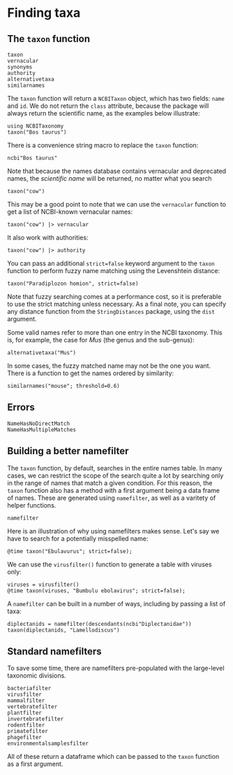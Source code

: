 # Finding taxa

## The `taxon` function

```@docs
taxon
vernacular
synonyms
authority
alternativetaxa
similarnames
```

The `taxon` function will return a `NCBITaxon` object, which has two fields:
`name` and `id`. We do not return the `class` attribute, because the package
will always return the scientific name, as the examples below illustrate:

```@example taxon
using NCBITaxonomy
taxon("Bos taurus")
```

There is a convenience string macro to replace the `taxon` function:

```@example taxon
ncbi"Bos taurus"
```

Note that because the names database contains vernacular and deprecated names,
the *scientific name* will be returned, no matter what you search

```@example taxon
taxon("cow")
```

This may be a good point to note that we can use the `vernacular` function to
get a list of NCBI-known vernacular names:

```@example taxon
taxon("cow") |> vernacular
```

It also work with authorities:

```@example taxon
taxon("cow") |> authority
```

You can pass an additional `strict=false` keyword argument to the `taxon`
function to perform fuzzy name matching using the Levenshtein distance:

```@example taxon
taxon("Paradiplozon homion", strict=false)
```

Note that fuzzy searching comes at a performance cost, so it is preferable to
use the strict matching unless necessary. As a final note, you can specify any
distance function from the `StringDistances` package, using the `dist` argument.

Some valid names refer to more than one entry in the NCBI taxonomy. This is, for
example, the case for *Mus* (the genus and the sub-genus):

```@example taxon
alternativetaxa("Mus")
```

In some cases, the fuzzy matched name may not be the one you want. There is a
function to get the names ordered by similarity:

```@example taxon
similarnames("mouse"; threshold=0.6)
```

## Errors

```@docs
NameHasNoDirectMatch
NameHasMultipleMatches
```

## Building a better namefilter

The `taxon` function, by default, searches in the entire names table. In many
cases, we can restrict the scope of the search quite a lot by searching only in
the range of names that match a given condition. For this reason, the `taxon`
function also has a method with a first argument being a data frame of names.
These are generated using `namefilter`, as well as a varitety of helper
functions.

```@docs
namefilter
```

Here is an illustration of why using namefilters makes sense. Let's say we have
to search for a potentially misspelled name:

```@example taxon
@time taxon("Ebulavurus"; strict=false);
```

We can use the `virusfilter()` function to generate a table with viruses only:

```@example taxon
viruses = virusfilter()
@time taxon(viruses, "Bumbulu ebolavirus"; strict=false);
```

A `namefilter` can be built in a number of ways, including by passing a list of
taxa:

```@example taxon
diplectanids = namefilter(descendants(ncbi"Diplectanidae"))
taxon(diplectanids, "Lamellodiscus")
```

## Standard namefilters

To save some time, there are namefilters pre-populated with the large-level
taxonomic divisions.

```@docs
bacteriafilter
virusfilter
mammalfilter
vertebratefilter
plantfilter
invertebratefilter
rodentfilter
primatefilter
phagefilter
environmentalsamplesfilter
```

All of these return a dataframe which can be passed to the `taxon` function as a
first argument.
